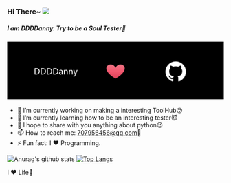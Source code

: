 ### Hi There~ <img src="https://media.giphy.com/media/hvRJCLFzcasrR4ia7z/giphy.gif" width="25px">  

##### I am DDDDanny. Try to be a Soul Tester👻
![avatar](DDDDanny.png)
<!--
**DDDDanny/DDDDanny** is a ✨ _special_ ✨ repository because its `README.md` (this file) appears on your GitHub profile.
Here are some ideas to get you started:
-->

* 🔭 I’m currently working on making a interesting ToolHub😜
* 🌱 I’m currently learning how to be an interesting tester😈  
* 💬 I hope to share with you anything about python😉
* 📫 How to reach me: 707956456@qq.com🎯
* ⚡ Fun fact: I :heart: Programming. 
  
![Anurag's github stats](https://github-readme-stats.vercel.app/api?username=DDDDanny&hide=contribs,prs&theme=vue&show_icons=true&line_height=31)
[![Top Langs](https://github-readme-stats.vercel.app/api/top-langs/?username=DDDDanny&layout=compact&theme=vue)](https://github.com/anuraghazra/github-readme-stats)

I :heart: Life🌈
